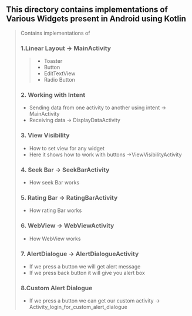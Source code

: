 ## This directory contains implementations of Various Widgets present  in Android using Kotlin

> Contains implementations of
> 
> ### 1.Linear Layout -> MainActivity
> > * Toaster
> > * Button
> > * EditTextView
> > * Radio Button 
> ### 2. Working with Intent 
> * Sending data from one activity to another using intent -> MainActivity
> * Receiving data -> DisplayDataActivity
> ### 3. View Visibility 
> * How to set view for any widget  
> * Here it shows how to work with buttons ->ViewVisibilityActivity
> ### 4. Seek Bar -> SeekBarActivity
> * How seek Bar works
> ### 5. Rating Bar -> RatingBarActivity
> * How rating Bar works
> ### 6. WebView -> WebViewActivity
> * How WebView works
> ### 7. AlertDialogue -> AlertDialogueActivity
> * If we press a button we will get alert message
> * If we press back button it will give you alert box
> ### 8.Custom Alert Dialogue
> * If we press a button we can get our custom activity -> Activity_login_for_custom_alert_dialogue